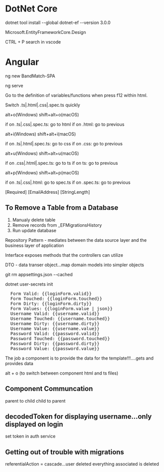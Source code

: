 # DotNet Core

dotnet tool install --global dotnet-ef --version 3.0.0

Microsoft.EntityFrameworkCore.Design

CTRL + P search in vscode

# Angular

ng new BandMatch-SPA

ng serve

Go to the definition of variables/functions when press f12 within html.

Switch .ts|.html|.css|.spec.ts quickly

alt+o(Windows) shift+alt+o(macOS)

if on .ts|.css|.spec.ts: go to html
if on .html: go to previous

alt+i(Windows) shift+alt+i(macOS)

if on .ts|.html|.spec.ts: go to css
if on .css: go to previous

alt+u(Windows) shift+alt+u(macOS)

if on .css|.html|.spec.ts: go to ts
if on ts: go to previous

alt+p(Windows) shift+alt+p(macOS)

if on .ts|.css|.html: go to spec.ts
if on .spec.ts: go to previous

[Required]
[EmailAddress]
[StringLength]

## To Remove a Table from a Database

1. Manualy delete table
2. Remove records from _EFMigrationsHistory
3. Run update database 

Repository Pattern - mediates between the data source layer and the business layer of application

Interface exposes methods that the controllers can utilize

DTO - data transer object...map domain models into simpler objects

git rm appsettings.json --cached

dotnet user-secrets init

<pre>
  Form Valid: {{loginForm.valid}}
  Form Touched: {{loginForm.touched}}
  Form Dirty: {{loginForm.dirty}}
  Form Values: {{loginForm.value | json}}
  Username Valid: {{username.valid}}
  Username Touched: {{username.touched}}
  Username Dirty: {{username.dirty}}
  Username Value: {{username.value}}
  Password Valid: {{password.valid}}
  Password Touched: {{password.touched}}
  Password Dirty: {{password.dirty}}
  Password Value: {{password.value}}
</pre>

The job a component is to provide the data for the template!!!....gets and provides data

alt + o (to switch between component html and ts files)

## Component Communcation

parent to child
child to parent

## decodedToken for displaying username...only displayed on login

set token in auth service

## Getting out of trouble with migrations

referentialAction = cascade...user deleted everything associated is deleted 